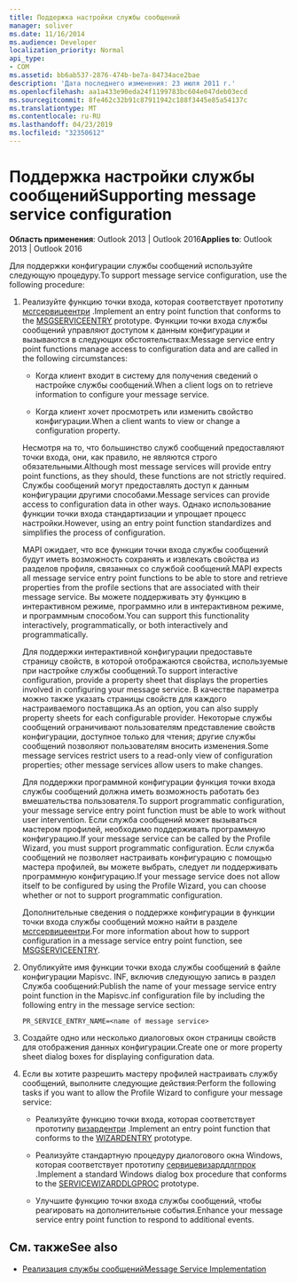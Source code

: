 ```yaml
---
title: Поддержка настройки службы сообщений
manager: soliver
ms.date: 11/16/2014
ms.audience: Developer
localization_priority: Normal
api_type:
- COM
ms.assetid: bb6ab537-2876-474b-be7a-84734ace2bae
description: 'Дата последнего изменения: 23 июля 2011 г.'
ms.openlocfilehash: aa1a433e90eda24f1199783bc604e047deb03ecd
ms.sourcegitcommit: 8fe462c32b91c87911942c188f3445e85a54137c
ms.translationtype: MT
ms.contentlocale: ru-RU
ms.lasthandoff: 04/23/2019
ms.locfileid: "32350612"
---
```

# <a name="supporting-message-service-configuration"></a><span data-ttu-id="3e992-103">Поддержка настройки службы сообщений</span><span class="sxs-lookup"><span data-stu-id="3e992-103">Supporting message service configuration</span></span>
  
<span data-ttu-id="3e992-104">**Область применения**: Outlook 2013 | Outlook 2016</span><span class="sxs-lookup"><span data-stu-id="3e992-104">**Applies to**: Outlook 2013 | Outlook 2016</span></span> 
  
<span data-ttu-id="3e992-105">Для поддержки конфигурации службы сообщений используйте следующую процедуру.</span><span class="sxs-lookup"><span data-stu-id="3e992-105">To support message service configuration, use the following procedure:</span></span>
  
1. <span data-ttu-id="3e992-106">Реализуйте функцию точки входа, которая соответствует прототипу [мсгсервицеентри](msgserviceentry.md) .</span><span class="sxs-lookup"><span data-stu-id="3e992-106">Implement an entry point function that conforms to the [MSGSERVICEENTRY](msgserviceentry.md) prototype.</span></span> <span data-ttu-id="3e992-107">Функции точки входа службы сообщений управляют доступом к данным конфигурации и вызываются в следующих обстоятельствах:</span><span class="sxs-lookup"><span data-stu-id="3e992-107">Message service entry point functions manage access to configuration data and are called in the following circumstances:</span></span> 
    
   - <span data-ttu-id="3e992-108">Когда клиент входит в систему для получения сведений о настройке службы сообщений.</span><span class="sxs-lookup"><span data-stu-id="3e992-108">When a client logs on to retrieve information to configure your message service.</span></span>
    
   - <span data-ttu-id="3e992-109">Когда клиент хочет просмотреть или изменить свойство конфигурации.</span><span class="sxs-lookup"><span data-stu-id="3e992-109">When a client wants to view or change a configuration property.</span></span> 
    
   <span data-ttu-id="3e992-110">Несмотря на то, что большинство служб сообщений предоставляют точки входа, они, как правило, не являются строго обязательными.</span><span class="sxs-lookup"><span data-stu-id="3e992-110">Although most message services will provide entry point functions, as they should, these functions are not strictly required.</span></span> <span data-ttu-id="3e992-111">Службы сообщений могут предоставлять доступ к данным конфигурации другими способами.</span><span class="sxs-lookup"><span data-stu-id="3e992-111">Message services can provide access to configuration data in other ways.</span></span> <span data-ttu-id="3e992-112">Однако использование функции точки входа стандартизации и упрощает процесс настройки.</span><span class="sxs-lookup"><span data-stu-id="3e992-112">However, using an entry point function standardizes and simplifies the process of configuration.</span></span>
    
   <span data-ttu-id="3e992-113">MAPI ожидает, что все функции точки входа службы сообщений будут иметь возможность сохранять и извлекать свойства из разделов профиля, связанных со службой сообщений.</span><span class="sxs-lookup"><span data-stu-id="3e992-113">MAPI expects all message service entry point functions to be able to store and retrieve properties from the profile sections that are associated with their message service.</span></span> <span data-ttu-id="3e992-114">Вы можете поддерживать эту функцию в интерактивном режиме, программно или в интерактивном режиме, и программным способом.</span><span class="sxs-lookup"><span data-stu-id="3e992-114">You can support this functionality interactively, programmatically, or both interactively and programmatically.</span></span>
    
   <span data-ttu-id="3e992-115">Для поддержки интерактивной конфигурации предоставьте страницу свойств, в которой отображаются свойства, используемые при настройке службы сообщений.</span><span class="sxs-lookup"><span data-stu-id="3e992-115">To support interactive configuration, provide a property sheet that displays the properties involved in configuring your message service.</span></span> <span data-ttu-id="3e992-116">В качестве параметра можно также указать страницы свойств для каждого настраиваемого поставщика.</span><span class="sxs-lookup"><span data-stu-id="3e992-116">As an option, you can also supply property sheets for each configurable provider.</span></span> <span data-ttu-id="3e992-117">Некоторые службы сообщений ограничивают пользователям представление свойств конфигурации, доступное только для чтения; другие службы сообщений позволяют пользователям вносить изменения.</span><span class="sxs-lookup"><span data-stu-id="3e992-117">Some message services restrict users to a read-only view of configuration properties; other message services allow users to make changes.</span></span>
    
   <span data-ttu-id="3e992-118">Для поддержки программной конфигурации функция точки входа службы сообщений должна иметь возможность работать без вмешательства пользователя.</span><span class="sxs-lookup"><span data-stu-id="3e992-118">To support programmatic configuration, your message service entry point function must be able to work without user intervention.</span></span> <span data-ttu-id="3e992-119">Если служба сообщений может вызываться мастером профилей, необходимо поддерживать программную конфигурацию.</span><span class="sxs-lookup"><span data-stu-id="3e992-119">If your message service can be called by the Profile Wizard, you must support programmatic configuration.</span></span> <span data-ttu-id="3e992-120">Если служба сообщений не позволяет настраивать конфигурацию с помощью мастера профилей, вы можете выбрать, следует ли поддерживать программную конфигурацию.</span><span class="sxs-lookup"><span data-stu-id="3e992-120">If your message service does not allow itself to be configured by using the Profile Wizard, you can choose whether or not to support programmatic configuration.</span></span>
    
   <span data-ttu-id="3e992-121">Дополнительные сведения о поддержке конфигурации в функции точки входа службы сообщений можно найти в разделе [мсгсервицеентри](msgserviceentry.md).</span><span class="sxs-lookup"><span data-stu-id="3e992-121">For more information about how to support configuration in a message service entry point function, see [MSGSERVICEENTRY](msgserviceentry.md).</span></span>
    
2. <span data-ttu-id="3e992-122">Опубликуйте имя функции точки входа службы сообщений в файле конфигурации Mapisvc. INF, включив следующую запись в раздел Служба сообщений:</span><span class="sxs-lookup"><span data-stu-id="3e992-122">Publish the name of your message service entry point function in the Mapisvc.inf configuration file by including the following entry in the message service section:</span></span>
    
   `PR_SERVICE_ENTRY_NAME=<name of message service>`
    
3. <span data-ttu-id="3e992-123">Создайте одно или несколько диалоговых окон страницы свойств для отображения данных конфигурации.</span><span class="sxs-lookup"><span data-stu-id="3e992-123">Create one or more property sheet dialog boxes for displaying configuration data.</span></span>
    
4. <span data-ttu-id="3e992-124">Если вы хотите разрешить мастеру профилей настраивать службу сообщений, выполните следующие действия:</span><span class="sxs-lookup"><span data-stu-id="3e992-124">Perform the following tasks if you want to allow the Profile Wizard to configure your message service:</span></span>
    
   - <span data-ttu-id="3e992-125">Реализуйте функцию точки входа, которая соответствует прототипу [визардентри](wizardentry.md) .</span><span class="sxs-lookup"><span data-stu-id="3e992-125">Implement an entry point function that conforms to the [WIZARDENTRY](wizardentry.md) prototype.</span></span> 
    
   - <span data-ttu-id="3e992-126">Реализуйте стандартную процедуру диалогового окна Windows, которая соответствует прототипу [сервицевизарддлгпрок](servicewizarddlgproc.md) .</span><span class="sxs-lookup"><span data-stu-id="3e992-126">Implement a standard Windows dialog box procedure that conforms to the [SERVICEWIZARDDLGPROC](servicewizarddlgproc.md) prototype.</span></span> 
    
   - <span data-ttu-id="3e992-127">Улучшите функцию точки входа службы сообщений, чтобы реагировать на дополнительные события.</span><span class="sxs-lookup"><span data-stu-id="3e992-127">Enhance your message service entry point function to respond to additional events.</span></span>
    
## <a name="see-also"></a><span data-ttu-id="3e992-128">См. также</span><span class="sxs-lookup"><span data-stu-id="3e992-128">See also</span></span>

- [<span data-ttu-id="3e992-129">Реализация службы сообщений</span><span class="sxs-lookup"><span data-stu-id="3e992-129">Message Service Implementation</span></span>](message-service-implementation.md)

